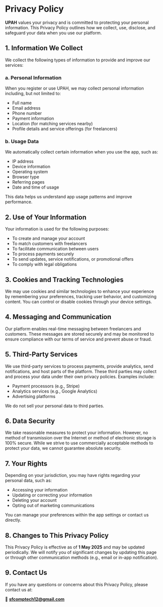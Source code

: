 # Privacy Policy

**UPAH** values your privacy and is committed to protecting your personal information. This Privacy Policy outlines how we collect, use, disclose, and safeguard your data when you use our platform.

## 1. Information We Collect

We collect the following types of information to provide and improve our services:

### a. Personal Information

When you register or use UPAH, we may collect personal information including, but not limited to:

- Full name  
- Email address  
- Phone number  
- Payment information  
- Location (for matching services nearby)  
- Profile details and service offerings (for freelancers)  

### b. Usage Data

We automatically collect certain information when you use the app, such as:

- IP address  
- Device information  
- Operating system  
- Browser type  
- Referring pages  
- Date and time of usage  

This data helps us understand app usage patterns and improve performance.

## 2. Use of Your Information

Your information is used for the following purposes:

- To create and manage your account  
- To match customers with freelancers  
- To facilitate communication between users  
- To process payments securely  
- To send updates, service notifications, or promotional offers  
- To comply with legal obligations  

## 3. Cookies and Tracking Technologies

We may use cookies and similar technologies to enhance your experience by remembering your preferences, tracking user behavior, and customizing content. You can control or disable cookies through your device settings.

## 4. Messaging and Communication

Our platform enables real-time messaging between freelancers and customers. These messages are stored securely and may be monitored to ensure compliance with our terms of service and prevent abuse or fraud.

## 5. Third-Party Services

We use third-party services to process payments, provide analytics, send notifications, and host parts of the platform. These third parties may collect and process your data under their own privacy policies. Examples include:

- Payment processors (e.g., Stripe)  
- Analytics services (e.g., Google Analytics)  
- Advertising platforms  

We do not sell your personal data to third parties.

## 6. Data Security

We take reasonable measures to protect your information. However, no method of transmission over the Internet or method of electronic storage is 100% secure. While we strive to use commercially acceptable methods to protect your data, we cannot guarantee absolute security.

## 7. Your Rights

Depending on your jurisdiction, you may have rights regarding your personal data, such as:

- Accessing your information  
- Updating or correcting your information  
- Deleting your account  
- Opting out of marketing communications  

You can manage your preferences within the app settings or contact us directly.

## 8. Changes to This Privacy Policy

This Privacy Policy is effective as of **1 May 2025** and may be updated periodically. We will notify you of significant changes by updating this page or through other communication methods (e.g., email or in-app notification).

## 9. Contact Us

If you have any questions or concerns about this Privacy Policy, please contact us at:

📧 **sfcomptech12@gmail.com**
